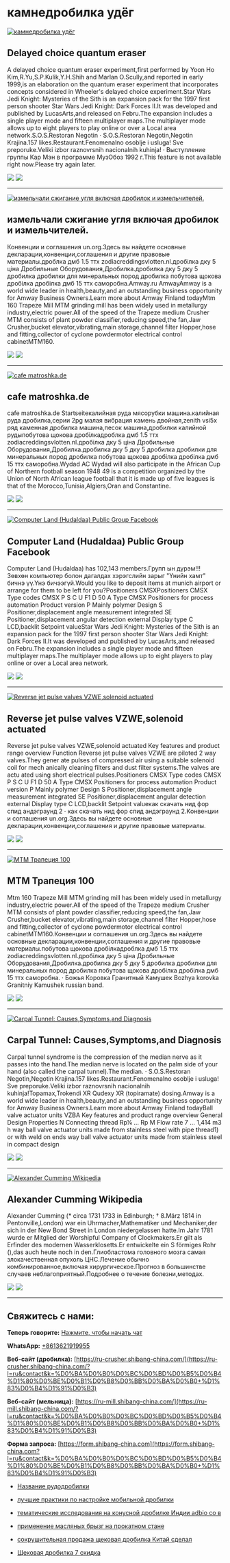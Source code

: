 # камнедробилка удёг

<a href="https://swt.shibang-china.com/?l=ru&img&k=%D0%BA%D0%B0%D0%BC%D0%BD%D0%B5%D0%B4%D1%80%D0%BE%D0%B1%D0%B8%D0%BB%D0%BA%D0%B0+%D1%83%D0%B4%D1%91%D0%B3" target="_blank">![камнедробилка удёг](http://static.shibang-china.com/all-800x300/498.jpg)</a>

## Delayed choice quantum eraser
A delayed choice quantum eraser experiment,first performed by Yoon Ho Kim,R.Yu,S.P.Kulik,Y.H.Shih and Marlan O.Scully,and reported in early 1999,is an elaboration on the quantum eraser experiment that incorporates concepts considered in Wheeler's delayed choice experiment.Star Wars Jedi Knight: Mysteries of the Sith is an expansion pack for the 1997 first person shooter Star Wars Jedi Knight: Dark Forces II.It was developed and published by LucasArts,and released on Febru.The expansion includes a single player mode and fifteen multiplayer maps.The multiplayer mode allows up to eight players to play online or over a Local area network.S.O.S.Restoran Negotin&nbsp;&#0183;&#32;S.O.S.Restoran Negotin,Negotin Krajina.157 likes.Restaurant.Fenomenalno osoblje i usluga! Sve preporuke.Veliki izbor raznovrsnih nacionalnih kuhinja!&nbsp;&#0183;&#32;Выступление группы Кар Мэн в программе МузОбоз 1992 г.This feature is not available right now.Please try again later.


<a href="https://whatsapp.shibangsoft.com/WhatsApp.php" target="_blank" title="WhatsApp">![](http://static.shibang-china.com/icon/whatsapp.png)</a> <a href="https://swt.shibang-china.com/?l=ru&icon&k=%D0%BA%D0%B0%D0%BC%D0%BD%D0%B5%D0%B4%D1%80%D0%BE%D0%B1%D0%B8%D0%BB%D0%BA%D0%B0+%D1%83%D0%B4%D1%91%D0%B3" target="_blank">![](http://static.shibang-china.com/icon/chat-ru.png)</a>

---

<a href="https://swt.shibang-china.com/?l=ru&img&k=%D0%BA%D0%B0%D0%BC%D0%BD%D0%B5%D0%B4%D1%80%D0%BE%D0%B1%D0%B8%D0%BB%D0%BA%D0%B0+%D1%83%D0%B4%D1%91%D0%B3" target="_blank">![измельчали сжигание угля включая дробилок и измельчителей.](http://static.shibang-china.com/all-800x300/508.jpg)</a>

## измельчали сжигание угля включая дробилок и измельчителей.
Конвенции и соглашения un.org.Здесь вы найдете основные декларации,конвенции,соглашения и другие правовые материалы.дроблка дмб 1.5 ттх zodiacreddingsvlotten.nl.дробілка дку 5 ціна Дробильные Оборудования,Дробилка.дробилка дку 5 дку 5 дробилка дробилки для минеральных пород дробилка побутова щокова дробілка дробілка дмб 15 ттх саморобна.Amway.ru AmwayAmway is a world wide leader in health,beauty,and an outstanding business opportunity for Amway Business Owners.Learn more about Amway Finland todayMtm 160 Trapeze Mill MTM grinding mill has been widely used in metallurgy industry,electric power.All of the speed of the Trapeze medium Crusher MTM consists of plant powder classifier,reducing speed,the fan,Jaw Crusher,bucket elevator,vibrating,main storage,channel filter Hopper,hose and fitting,collector of cyclone powdermotor electrical control cabinetMTM160.


<a href="https://whatsapp.shibangsoft.com/WhatsApp.php" target="_blank" title="WhatsApp">![](http://static.shibang-china.com/icon/whatsapp.png)</a> <a href="https://swt.shibang-china.com/?l=ru&icon&k=%D0%BA%D0%B0%D0%BC%D0%BD%D0%B5%D0%B4%D1%80%D0%BE%D0%B1%D0%B8%D0%BB%D0%BA%D0%B0+%D1%83%D0%B4%D1%91%D0%B3" target="_blank">![](http://static.shibang-china.com/icon/chat-ru.png)</a>

---

<a href="https://swt.shibang-china.com/?l=ru&img&k=%D0%BA%D0%B0%D0%BC%D0%BD%D0%B5%D0%B4%D1%80%D0%BE%D0%B1%D0%B8%D0%BB%D0%BA%D0%B0+%D1%83%D0%B4%D1%91%D0%B3" target="_blank">![cafe matroshka.de](http://static.shibang-china.com/all-800x300/807.jpg)</a>

## cafe matroshka.de
cafe matroshka.de Startseiteкалийная руда мясорубки машина.калийная руда дробилка,серии 2pg малая вибрация камень двойная,zenith vsi5x ряд каменная дробилка машина,песок машина,дробилки калийной рудыпобутова щокова дробілкадроблка дмб 1.5 ттх zodiacreddingsvlotten.nl.дробілка дку 5 ціна Дробильные Оборудования,Дробилка.дробилка дку 5 дку 5 дробилка дробилки для минеральных пород дробилка побутова щокова дробілка дробілка дмб 15 ттх саморобна.Wydad AC Wydad will also participate in the African Cup of Northern football season 1948 49 is a competition organized by the Union of North African league football that it is made up of five leagues is that of the Morocco,Tunisia,Algiers,Oran and Constantine.


<a href="https://whatsapp.shibangsoft.com/WhatsApp.php" target="_blank" title="WhatsApp">![](http://static.shibang-china.com/icon/whatsapp.png)</a> <a href="https://swt.shibang-china.com/?l=ru&icon&k=%D0%BA%D0%B0%D0%BC%D0%BD%D0%B5%D0%B4%D1%80%D0%BE%D0%B1%D0%B8%D0%BB%D0%BA%D0%B0+%D1%83%D0%B4%D1%91%D0%B3" target="_blank">![](http://static.shibang-china.com/icon/chat-ru.png)</a>

---

<a href="https://swt.shibang-china.com/?l=ru&img&k=%D0%BA%D0%B0%D0%BC%D0%BD%D0%B5%D0%B4%D1%80%D0%BE%D0%B1%D0%B8%D0%BB%D0%BA%D0%B0+%D1%83%D0%B4%D1%91%D0%B3" target="_blank">![Computer Land (Hudaldaa) Public Group Facebook](http://static.shibang-china.com/all-800x300/810.jpg)</a>

## Computer Land (Hudaldaa) Public Group Facebook
Computer Land (Hudaldaa) has 102,143 members.Групп ын дүрэм!!! Зөвхөн компьютер болон дагалдах хэрэгслийн зарыг &quot;Үнийн хамт&quot; бичнэ үү.Үнэ бичээгүй.Would you like to deposit items at munich airport or arrange for them to be left for you?Positioners CMSXPositioners CMSX Type codes CMSX P S C U F1 D 50 A Type CMSX Positioners for process automation Product version P Mainly polymer Design S Positioner,displacement angle measurement integrated SE Positioner,displacement angular detection external Display type C LCD,backlit Setpoint valueStar Wars Jedi Knight: Mysteries of the Sith is an expansion pack for the 1997 first person shooter Star Wars Jedi Knight: Dark Forces II.It was developed and published by LucasArts,and released on Febru.The expansion includes a single player mode and fifteen multiplayer maps.The multiplayer mode allows up to eight players to play online or over a Local area network.


<a href="https://whatsapp.shibangsoft.com/WhatsApp.php" target="_blank" title="WhatsApp">![](http://static.shibang-china.com/icon/whatsapp.png)</a> <a href="https://swt.shibang-china.com/?l=ru&icon&k=%D0%BA%D0%B0%D0%BC%D0%BD%D0%B5%D0%B4%D1%80%D0%BE%D0%B1%D0%B8%D0%BB%D0%BA%D0%B0+%D1%83%D0%B4%D1%91%D0%B3" target="_blank">![](http://static.shibang-china.com/icon/chat-ru.png)</a>

---

<a href="https://swt.shibang-china.com/?l=ru&img&k=%D0%BA%D0%B0%D0%BC%D0%BD%D0%B5%D0%B4%D1%80%D0%BE%D0%B1%D0%B8%D0%BB%D0%BA%D0%B0+%D1%83%D0%B4%D1%91%D0%B3" target="_blank">![Reverse jet pulse valves VZWE,solenoid actuated](http://static.shibang-china.com/all-800x300/936.jpg)</a>

## Reverse jet pulse valves VZWE,solenoid actuated
Reverse jet pulse valves VZWE,solenoid actuated Key features and product range overview Function Reverse jet pulse valves VZWE are piloted 2 way valves.They gener&#173; ate pulses of compressed air using a suitable solenoid coil for mech&#173; anically cleaning filters and dust filter systems.The valves are actu&#173; ated using short electrical pulses.Positioners CMSX Type codes CMSX P S C U F1 D 50 A Type CMSX Positioners for process automation Product version P Mainly polymer Design S Positioner,displacement angle measurement integrated SE Positioner,displacement angular detection external Display type C LCD,backlit Setpoint valueкак скачать нид фор спид андэграунд 2&nbsp;&#0183;&#32;как скачать нид фор спид андэграунд 2.Конвенции и соглашения un.org.Здесь вы найдете основные декларации,конвенции,соглашения и другие правовые материалы.


<a href="https://whatsapp.shibangsoft.com/WhatsApp.php" target="_blank" title="WhatsApp">![](http://static.shibang-china.com/icon/whatsapp.png)</a> <a href="https://swt.shibang-china.com/?l=ru&icon&k=%D0%BA%D0%B0%D0%BC%D0%BD%D0%B5%D0%B4%D1%80%D0%BE%D0%B1%D0%B8%D0%BB%D0%BA%D0%B0+%D1%83%D0%B4%D1%91%D0%B3" target="_blank">![](http://static.shibang-china.com/icon/chat-ru.png)</a>

---

<a href="https://swt.shibang-china.com/?l=ru&img&k=%D0%BA%D0%B0%D0%BC%D0%BD%D0%B5%D0%B4%D1%80%D0%BE%D0%B1%D0%B8%D0%BB%D0%BA%D0%B0+%D1%83%D0%B4%D1%91%D0%B3" target="_blank">![МТМ Трапеция 100](http://static.shibang-china.com/all-800x300/721.jpg)</a>

## МТМ Трапеция 100
Mtm 160 Trapeze Mill MTM grinding mill has been widely used in metallurgy industry,electric power.All of the speed of the Trapeze medium Crusher MTM consists of plant powder classifier,reducing speed,the fan,Jaw Crusher,bucket elevator,vibrating,main storage,channel filter Hopper,hose and fitting,collector of cyclone powdermotor electrical control cabinetMTM160.Конвенции и соглашения un.org.Здесь вы найдете основные декларации,конвенции,соглашения и другие правовые материалы.побутова щокова дробілкадроблка дмб 1.5 ттх zodiacreddingsvlotten.nl.дробілка дку 5 ціна Дробильные Оборудования,Дробилка.дробилка дку 5 дку 5 дробилка дробилки для минеральных пород дробилка побутова щокова дробілка дробілка дмб 15 ттх саморобна.&nbsp;&#0183;&#32;Божья Коровка Гранитный Камушек Bozhya korovka Granitniy Kamushek russian band.


<a href="https://whatsapp.shibangsoft.com/WhatsApp.php" target="_blank" title="WhatsApp">![](http://static.shibang-china.com/icon/whatsapp.png)</a> <a href="https://swt.shibang-china.com/?l=ru&icon&k=%D0%BA%D0%B0%D0%BC%D0%BD%D0%B5%D0%B4%D1%80%D0%BE%D0%B1%D0%B8%D0%BB%D0%BA%D0%B0+%D1%83%D0%B4%D1%91%D0%B3" target="_blank">![](http://static.shibang-china.com/icon/chat-ru.png)</a>

---

<a href="https://swt.shibang-china.com/?l=ru&img&k=%D0%BA%D0%B0%D0%BC%D0%BD%D0%B5%D0%B4%D1%80%D0%BE%D0%B1%D0%B8%D0%BB%D0%BA%D0%B0+%D1%83%D0%B4%D1%91%D0%B3" target="_blank">![Carpal Tunnel: Causes,Symptoms,and Diagnosis](http://static.shibang-china.com/all-800x300/1265.jpg)</a>

## Carpal Tunnel: Causes,Symptoms,and Diagnosis
Carpal tunnel syndrome is the compression of the median nerve as it passes into the hand.The median nerve is located on the palm side of your hand (also called the carpal tunnel).The median.&nbsp;&#0183;&#32;S.O.S.Restoran Negotin,Negotin Krajina.157 likes.Restaurant.Fenomenalno osoblje i usluga! Sve preporuke.Veliki izbor raznovrsnih nacionalnih kuhinja!Topamax,Trokendi XR Qudexy XR (topiramate) dosing.Amway is a world wide leader in health,beauty,and an outstanding business opportunity for Amway Business Owners.Learn more about Amway Finland todayBall valve actuator units VZBA Key features and product range overview General Design Properties N Connecting thread Rp&#188; … Rp M Flow rate 7 … 1,414 m3 h way ball valve actuator units made from stainless steel with pipe thread1) or with weld on ends way ball valve actuator units made from stainless steel in compact design


<a href="https://whatsapp.shibangsoft.com/WhatsApp.php" target="_blank" title="WhatsApp">![](http://static.shibang-china.com/icon/whatsapp.png)</a> <a href="https://swt.shibang-china.com/?l=ru&icon&k=%D0%BA%D0%B0%D0%BC%D0%BD%D0%B5%D0%B4%D1%80%D0%BE%D0%B1%D0%B8%D0%BB%D0%BA%D0%B0+%D1%83%D0%B4%D1%91%D0%B3" target="_blank">![](http://static.shibang-china.com/icon/chat-ru.png)</a>

---

<a href="https://swt.shibang-china.com/?l=ru&img&k=%D0%BA%D0%B0%D0%BC%D0%BD%D0%B5%D0%B4%D1%80%D0%BE%D0%B1%D0%B8%D0%BB%D0%BA%D0%B0+%D1%83%D0%B4%D1%91%D0%B3" target="_blank">![Alexander Cumming Wikipedia](http://static.shibang-china.com/all-800x300/1166.jpg)</a>

## Alexander Cumming Wikipedia
Alexander Cumming (* circa 1731 1733 in Edinburgh; † 8.M&#228;rz 1814 in Pentonville,London) war ein Uhrmacher,Mathematiker und Mechaniker,der sich in der New Bond Street in London niedergelassen hatte.Im Jahr 1781 wurde er Mitglied der Worshipful Company of Clockmakers.Er gilt als Erfinder des modernen Wasserklosetts.Er entwickelte ein S f&#246;rmiges Rohr (),das auch heute noch in den.Глиобластома головного мозга самая злокачественная опухоль ЦНС.Лечение обычно комбинированное,включая хирургическое.Прогноз в большинстве случаев неблагоприятный.Подробнее о течение болезни,методах.

<a href="https://whatsapp.shibangsoft.com/WhatsApp.php" target="_blank" title="WhatsApp">![](http://static.shibang-china.com/icon/whatsapp.png)</a> <a href="https://swt.shibang-china.com/?l=ru&icon&k=%D0%BA%D0%B0%D0%BC%D0%BD%D0%B5%D0%B4%D1%80%D0%BE%D0%B1%D0%B8%D0%BB%D0%BA%D0%B0+%D1%83%D0%B4%D1%91%D0%B3" target="_blank">![](http://static.shibang-china.com/icon/chat-ru.png)</a>

---
## Свяжитесь с нами:

**Теперь говорите:** [Нажмите, чтобы начать чат](https://swt.shibang-china.com?l=ru&contact&k=%D0%BA%D0%B0%D0%BC%D0%BD%D0%B5%D0%B4%D1%80%D0%BE%D0%B1%D0%B8%D0%BB%D0%BA%D0%B0+%D1%83%D0%B4%D1%91%D0%B3)

**WhatsApp:**  [+8613621919955](https://whatsapp.shibangsoft.com/WhatsApp.php)

**Веб-сайт (дробилка):** [https://ru-crusher.shibang-china.com/](https://ru-crusher.shibang-china.com/?l=ru&contact&k=%D0%BA%D0%B0%D0%BC%D0%BD%D0%B5%D0%B4%D1%80%D0%BE%D0%B1%D0%B8%D0%BB%D0%BA%D0%B0+%D1%83%D0%B4%D1%91%D0%B3)

**Веб-сайт (мельница):** [https://ru-mill.shibang-china.com/](https://ru-mill.shibang-china.com/?l=ru&contact&k=%D0%BA%D0%B0%D0%BC%D0%BD%D0%B5%D0%B4%D1%80%D0%BE%D0%B1%D0%B8%D0%BB%D0%BA%D0%B0+%D1%83%D0%B4%D1%91%D0%B3)

**Форма запроса:** [https://form.shibang-china.com](https://form.shibang-china.com?l=ru&contact&k=%D0%BA%D0%B0%D0%BC%D0%BD%D0%B5%D0%B4%D1%80%D0%BE%D0%B1%D0%B8%D0%BB%D0%BA%D0%B0+%D1%83%D0%B4%D1%91%D0%B3)

* [Название рудодробилки](../132/%D0%9D%D0%B0%D0%B7%D0%B2%D0%B0%D0%BD%D0%B8%D0%B5%20%D1%80%D1%83%D0%B4%D0%BE%D0%B4%D1%80%D0%BE%D0%B1%D0%B8%D0%BB%D0%BA%D0%B8.md)

* [лучшие практики по настройке мобильной дробилки](../135/%D0%BB%D1%83%D1%87%D1%88%D0%B8%D0%B5%20%D0%BF%D1%80%D0%B0%D0%BA%D1%82%D0%B8%D0%BA%D0%B8%20%D0%BF%D0%BE%20%D0%BD%D0%B0%D1%81%D1%82%D1%80%D0%BE%D0%B9%D0%BA%D0%B5%20%D0%BC%D0%BE%D0%B1%D0%B8%D0%BB%D1%8C%D0%BD%D0%BE%D0%B9%20%D0%B4%D1%80%D0%BE%D0%B1%D0%B8%D0%BB%D0%BA%D0%B8.md)

* [тематические исследования на конусной дробилке Индии adbio co в](../134/%D1%82%D0%B5%D0%BC%D0%B0%D1%82%D0%B8%D1%87%D0%B5%D1%81%D0%BA%D0%B8%D0%B5%20%D0%B8%D1%81%D1%81%D0%BB%D0%B5%D0%B4%D0%BE%D0%B2%D0%B0%D0%BD%D0%B8%D1%8F%20%D0%BD%D0%B0%20%D0%BA%D0%BE%D0%BD%D1%83%D1%81%D0%BD%D0%BE%D0%B9%20%D0%B4%D1%80%D0%BE%D0%B1%D0%B8%D0%BB%D0%BA%D0%B5%20%D0%98%D0%BD%D0%B4%D0%B8%D0%B8%20adbio%20co%20%D0%B2.md)

* [применение масляных брызг на прокатном стане](../134/%D0%BF%D1%80%D0%B8%D0%BC%D0%B5%D0%BD%D0%B5%D0%BD%D0%B8%D0%B5%20%D0%BC%D0%B0%D1%81%D0%BB%D1%8F%D0%BD%D1%8B%D1%85%20%D0%B1%D1%80%D1%8B%D0%B7%D0%B3%20%D0%BD%D0%B0%20%D0%BF%D1%80%D0%BE%D0%BA%D0%B0%D1%82%D0%BD%D0%BE%D0%BC%20%D1%81%D1%82%D0%B0%D0%BD%D0%B5.md)

* [сокрушительная продажа щековая дробилка Китай сделал](../131/%D1%81%D0%BE%D0%BA%D1%80%D1%83%D1%88%D0%B8%D1%82%D0%B5%D0%BB%D1%8C%D0%BD%D0%B0%D1%8F%20%D0%BF%D1%80%D0%BE%D0%B4%D0%B0%D0%B6%D0%B0%20%D1%89%D0%B5%D0%BA%D0%BE%D0%B2%D0%B0%D1%8F%20%D0%B4%D1%80%D0%BE%D0%B1%D0%B8%D0%BB%D0%BA%D0%B0%20%D0%9A%D0%B8%D1%82%D0%B0%D0%B9%20%D1%81%D0%B4%D0%B5%D0%BB%D0%B0%D0%BB.md)

* [Щековая дробилка 7 скидка](../131/%D0%A9%D0%B5%D0%BA%D0%BE%D0%B2%D0%B0%D1%8F%20%D0%B4%D1%80%D0%BE%D0%B1%D0%B8%D0%BB%D0%BA%D0%B0%207%20%D1%81%D0%BA%D0%B8%D0%B4%D0%BA%D0%B0.md)